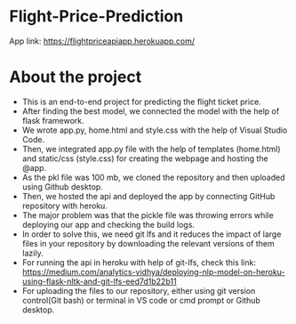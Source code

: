 # Flight-Price-Prediction

App link: https://flightpriceapiapp.herokuapp.com/

# About the project
- This is an end-to-end project for predicting the flight ticket price.
- After finding the best model, we connected the model with the help of flask framework.
- We wrote app.py, home.html and style.css with the help of Visual Studio Code.
- Then, we integrated app.py file with the help of templates (home.html) and static/css (style.css) for creating the webpage and hosting the @app.
- As the pkl file was 100 mb, we cloned the repository and then uploaded using Github desktop.
- Then, we hosted the api and deployed the app by connecting GitHub repository with heroku.
- The major problem was that the pickle file was throwing errors while deploying our app and checking the build logs.
- In order to solve this, we need git lfs and it reduces the impact of large files in your repository by downloading the relevant versions of them lazily.
- For running the api in heroku with help of git-lfs, check this link: https://medium.com/analytics-vidhya/deploying-nlp-model-on-heroku-using-flask-nltk-and-git-lfs-eed7d1b22b11
- For uploading the files to our repository, either using git version control(Git bash) or terminal in VS code or cmd prompt or Github desktop.

